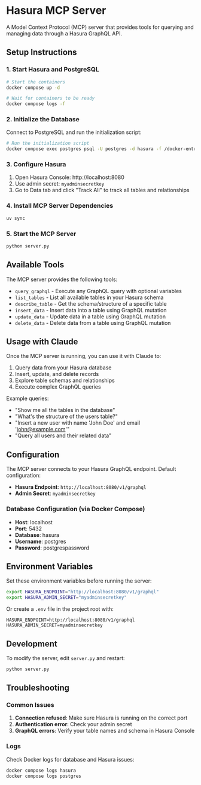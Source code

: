 # Hasura MCP Server

A Model Context Protocol (MCP) server that provides tools for querying and managing data through a Hasura GraphQL API.

## Setup Instructions

### 1. Start Hasura and PostgreSQL

```bash
# Start the containers
docker compose up -d

# Wait for containers to be ready
docker compose logs -f
```

### 2. Initialize the Database

Connect to PostgreSQL and run the initialization script:

```bash
# Run the initialization script
docker compose exec postgres psql -U postgres -d hasura -f /docker-entrypoint-initdb.d/init.sql
```

### 3. Configure Hasura

1. Open Hasura Console: http://localhost:8080
2. Use admin secret: `myadminsecretkey`
3. Go to Data tab and click "Track All" to track all tables and relationships

### 4. Install MCP Server Dependencies

```bash
uv sync
```

### 5. Start the MCP Server

```bash
python server.py
```

## Available Tools

The MCP server provides the following tools:

- `query_graphql` - Execute any GraphQL query with optional variables
- `list_tables` - List all available tables in your Hasura schema
- `describe_table` - Get the schema/structure of a specific table
- `insert_data` - Insert data into a table using GraphQL mutation
- `update_data` - Update data in a table using GraphQL mutation  
- `delete_data` - Delete data from a table using GraphQL mutation

## Usage with Claude

Once the MCP server is running, you can use it with Claude to:

1. Query data from your Hasura database
2. Insert, update, and delete records
3. Explore table schemas and relationships
4. Execute complex GraphQL queries

Example queries:
- "Show me all the tables in the database"
- "What's the structure of the users table?"
- "Insert a new user with name 'John Doe' and email 'john@example.com'"
- "Query all users and their related data"

## Configuration

The MCP server connects to your Hasura GraphQL endpoint. Default configuration:

- **Hasura Endpoint**: `http://localhost:8080/v1/graphql`
- **Admin Secret**: `myadminsecretkey`

### Database Configuration (via Docker Compose)
- **Host**: localhost
- **Port**: 5432
- **Database**: hasura
- **Username**: postgres
- **Password**: postgrespassword

## Environment Variables

Set these environment variables before running the server:

```bash
export HASURA_ENDPOINT="http://localhost:8080/v1/graphql"
export HASURA_ADMIN_SECRET="myadminsecretkey"
```

Or create a `.env` file in the project root with:

```
HASURA_ENDPOINT=http://localhost:8080/v1/graphql
HASURA_ADMIN_SECRET=myadminsecretkey
```

## Development

To modify the server, edit `server.py` and restart:

```bash
python server.py
```

## Troubleshooting

### Common Issues

1. **Connection refused**: Make sure Hasura is running on the correct port
2. **Authentication error**: Check your admin secret
3. **GraphQL errors**: Verify your table names and schema in Hasura Console

### Logs

Check Docker logs for database and Hasura issues:

```bash
docker compose logs hasura
docker compose logs postgres
```